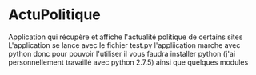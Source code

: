 # ActuPolitique
Application qui récupère et affiche l'actualité politique de certains sites
L'application se lance avec le fichier test.py
l'appliication marche avec python donc pour pouvoir l'utiliser il vous faudra 
installer python (j'ai personnellement travaillé avec python 2.7.5) ainsi que quelques
modules
